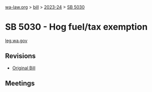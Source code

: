 [wa-law.org](/) > [bill](/bill/) > [2023-24](/bill/2023-24/) > [SB 5030](/bill/2023-24/sb/5030/)

# SB 5030 - Hog fuel/tax exemption
[leg.wa.gov](https://app.leg.wa.gov/billsummary?BillNumber=5030&Year=2023&Initiative=false)

## Revisions
* [Original Bill](1/)

## Meetings